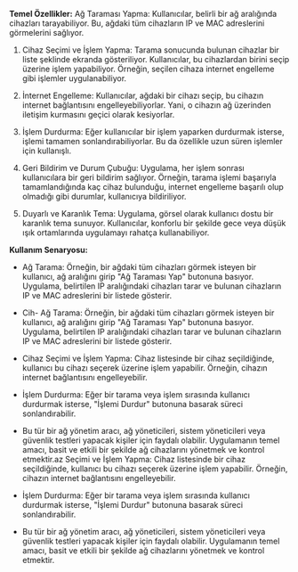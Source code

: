 **Temel Özellikler:**
Ağ Taraması Yapma: Kullanıcılar, belirli bir ağ aralığında cihazları tarayabiliyor. Bu, ağdaki tüm cihazların IP ve MAC adreslerini görmelerini sağlıyor.

1. Cihaz Seçimi ve İşlem Yapma: Tarama sonucunda bulunan cihazlar bir liste şeklinde ekranda gösteriliyor. Kullanıcılar, bu cihazlardan birini seçip üzerine işlem yapabiliyor. Örneğin, seçilen cihaza internet engelleme gibi işlemler uygulanabiliyor.

2. İnternet Engelleme: Kullanıcılar, ağdaki bir cihazı seçip, bu cihazın internet bağlantısını engelleyebiliyorlar. Yani, o cihazın ağ üzerinden iletişim kurmasını geçici olarak kesiyorlar.

3. İşlem Durdurma: Eğer kullanıcılar bir işlem yaparken durdurmak isterse, işlemi tamamen sonlandırabiliyorlar. Bu da özellikle uzun süren işlemler için kullanışlı.

4. Geri Bildirim ve Durum Çubuğu: Uygulama, her işlem sonrası kullanıcılara bir geri bildirim sağlıyor. Örneğin, tarama işlemi başarıyla tamamlandığında kaç cihaz bulunduğu, internet engelleme başarılı olup olmadığı gibi durumlar, kullanıcıya bildiriliyor.

5. Duyarlı ve Karanlık Tema: Uygulama, görsel olarak kullanıcı dostu bir karanlık tema sunuyor. Kullanıcılar, konforlu bir şekilde gece veya düşük ışık ortamlarında uygulamayı rahatça kullanabiliyor.

**Kullanım Senaryosu:**

- Ağ Tarama: Örneğin, bir ağdaki tüm cihazları görmek isteyen bir kullanıcı, ağ aralığını girip "Ağ Taraması Yap" butonuna basıyor. Uygulama, belirtilen IP aralığındaki cihazları tarar ve bulunan cihazların IP ve MAC adreslerini bir listede gösterir.

- Cih- Ağ Tarama: Örneğin, bir ağdaki tüm cihazları görmek isteyen bir kullanıcı, ağ aralığını girip "Ağ Taraması Yap" butonuna basıyor. Uygulama, belirtilen IP aralığındaki cihazları tarar ve bulunan cihazların IP ve MAC adreslerini bir listede gösterir.

- Cihaz Seçimi ve İşlem Yapma: Cihaz listesinde bir cihaz seçildiğinde, kullanıcı bu cihazı seçerek üzerine işlem yapabilir. Örneğin, cihazın internet bağlantısını engelleyebilir.

- İşlem Durdurma: Eğer bir tarama veya işlem sırasında kullanıcı durdurmak isterse, "İşlemi Durdur" butonuna basarak süreci sonlandırabilir.

- Bu tür bir ağ yönetim aracı, ağ yöneticileri, sistem yöneticileri veya güvenlik testleri yapacak kişiler için faydalı olabilir. Uygulamanın temel amacı, basit ve etkili bir şekilde ağ cihazlarını yönetmek ve kontrol etmektir.az Seçimi ve İşlem Yapma: Cihaz listesinde bir cihaz seçildiğinde, kullanıcı bu cihazı seçerek üzerine işlem yapabilir. Örneğin, cihazın internet bağlantısını engelleyebilir.

- İşlem Durdurma: Eğer bir tarama veya işlem sırasında kullanıcı durdurmak isterse, "İşlemi Durdur" butonuna basarak süreci sonlandırabilir.

- Bu tür bir ağ yönetim aracı, ağ yöneticileri, sistem yöneticileri veya güvenlik testleri yapacak kişiler için faydalı olabilir. Uygulamanın temel amacı, basit ve etkili bir şekilde ağ cihazlarını yönetmek ve kontrol etmektir.
